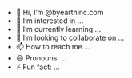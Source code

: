 - 👋 Hi, I’m @byearthinc.com
- 👀 I’m interested in ...
- 🌱 I’m currently learning ...
- 💞️ I’m looking to collaborate on ...
- 📫 How to reach me ...
- 😄 Pronouns: ...
- ⚡ Fun fact: ...

<!---
byearthin-jalal/byearthin-jalal is a ✨ special ✨ repository because its `README.md` (this file) appears on your GitHub profile.
You can click the Preview link to take a look at your changes.
--->
